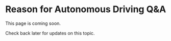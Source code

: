 # Reason for Autonomous Driving Q&A

This page is coming soon.

Check back later for updates on this topic.
